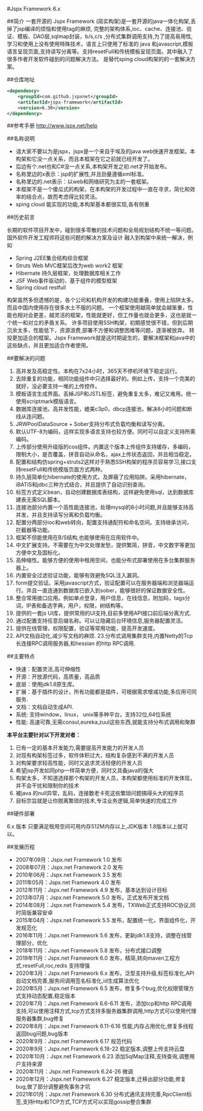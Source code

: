 #Jspx Framework 6.x

##简介
一套开源的 Jspx Framework (简实构架)是一套开源的java一体化构架,丢掉了jsp编译的烦恼和使用tag的麻烦, 完整的架构体系,ioc、cache、连接池、验证、模板、DAO层,sqlmap封装，b/s,c/s ,分布式集群调用支持,为了提高易用性,学习和使用上没有使用特殊技术，语言上只使用了标准的 java 和javascript,模板语言呈现页面,支持读写分离等。支持resetFull和传统模板呈现页面。其中融入了很多作者开发软件碰到的问题解决方法。
 是替代sping cloud构架的的一套解决方案。

##仓库地址

```xml
<dependency>
    <groupId>com.github.jspxnet</groupId>
    <artifactId>jspx-framework</artifactId>
    <version>6.30</version>
</dependency>
```

    
##参考手册
    http://www.jspx.net/help
    
##名称说明
	
*	请大家不要以为是jspx，jspx是一个来自于埃及的java web快速开发框架。本构架和它没一点关系，而且本框架在它之前就已经开发了。
*	后边有个.net也和C\#没一点关系,本构架开发之初.net才开始发布。
*	名称里边的x表示：jsp的扩展性,并且劲量遵循xml标准。
*	名称里边的.net表示：以web和网络研究为主的一套框架。
*	本框架不是一个傻瓜式的构架，在本构架的开发过程中一直在寻求，简化和效率的结合点，故而考虑得比较灵活。
*   sping cloud 能实现的功能,本构架基本都很实现,各有侧重

##历史前言

长期的软件项目开发中，碰到很多零散的技术问题和全局规划结构不统一等问题。国外软件开发工程师将这些问题的解决方案及设计
融入到构架中来统一解决，例如

*	Spring J2EE集合结构综合框架
*	Struts	Web MVC框架后改为web work2 框架
*	Hibernate 持久层框架，处理数据库相关工作
*	JSF	Web事件驱动的、基于组件的模型框架
*	Spring cloud restfull

构架虽然多但遗憾的是，各个公司和机构开发的构建功能重叠，使用上陷阱太多。而且中国内使用存在很多水土不服的问题。
一个框架使用越简单就会越笨重，性能也相对会更差，越灵活的框架，性能就更好，但工作量也就会更多，这也是就一个统一和对立的矛盾关系。
许多项目使用SSH构架，初期感觉很不错，但到后期沉余太多，性能低下，资源浪费,部署不方便和调整困难等问题，逐渐被放弃。
转投更加适合的框架。Jspx Framework就是这时期诞生的，要解决框架和java中的这些缺点，并且更加适合作者使用。


##要解决的问题

1.	高并发及高稳定性。本构在7x24小时，365天不停机环境下稳定运行。 
2.	去除重复的功能，相同功能组件中只选择最好的。例如上传，支持一个完美的就好，没必要支持一堆的上传控件。
3.	模板语言生成界面。丢掉JSP和JSTL标签，避免重复太多，难记又难用。统一使用scriptmark模版语言。
4.	数据库连接池，高并发性能，媲美c3p0，dbcp连接池，解决8小时问题和断线从连问题。
5.	JRWPoolDataSource + Sober支持分布式负载均衡和读写分离。
6.	默认UTF-8为编码，这样实现多语言支持也较方便。同时可以自定义支持所需编码。
7.	上传部分使用升级版的cos组件。内置这个版本上传组件支持缓存，多编码，限制大小，是否覆盖，拼音自动从命名，ajax上传状态返回，并且相当稳定。
8.	配置和结构仿spring+struts2这样对于熟悉SSH构架的程序员容易学习,接口支持resetFull和传统模版页面方式两种。
9.	持久层简单化hibernate的使用方式，及屏蔽了应用陷阱。采用hibernate，iBATIS和jdbc三种方式结合，并且提供了自动识别查询。
10.	标签方式定义bean，自动创建数据库表结构，这样避免使用sql，达到数据库建表无需SQL脚本。
11.	连接池部分内置一个高性能连接池，处理mysql的8小时问题,并且能够支持高并发，并且支持读写分离和负载均衡。
12.	配置分两部分ioc和web转向，配置支持通配符和命名空间。支持继承访问，拦截器等功能。
13.	框架不但能使用在B/S结构,也能够使用在应用软件中。
14.	中文扩展支持。不需要在为中文处理发愁，提供繁简，拼音，中文数字等更加方便中文及国标化。
15.	高伸缩性。能够方便的使用中租用空间，也能分布式部署使用在多台集群服务器上。
16.	内置安全过滤验证功能，能够有效避免SQL注入漏洞。
17.	form提交验证。采用javascript方式，验证配置可以在服务器端和浏览器端运行。并且一直连通到数据库已嵌入到sober，能够很好的保证数据安全性。
18.	整合常用接口应用。例如单点登录，用户信息，在线信息，附加码，tags分词，IP表和备选字典，用户，权限，树结构等。
19.	提供的一套js UI库，提供常用的UI支持,目前多使用API接口前后端分离方式.
20.	通过配置支持任意后缀名称。可以让隐藏后台环境信息,服务器配置灵活。
21.	提供在线管理，权限配置，验证等常用功能，提高开发速度。
22. API文档自动化,减少写文档的麻烦.
23.分布式调用集群支持,内置Netty的Tcp长连接RPC调用服务器,和hessian 的http RPC调用.

   
##主要特点

*    快速：配置灵活,高可伸缩性
*    开源：开放源代码，高质量，高品质
*    底层：使用jdk1.8原生库。
*    扩展：基于插件的设计，所有功能都是插件，可根据需求增减功能,多应用可同服务.
*    文档：文档自动生成API.
*    系统: 支持window，linux， unix等多种平台，支持32位,64位系统
*    性能: 高速可靠,无需consul,eureka,zuul这些东西,就能支持分布式调用和聚群


**本平台主要针对以下开发对者：**

1.	已有一定的基本开发能力,需要提高开发能力的开发人员
2.	对现有构架标签过多，软件体积过大，结构复杂感到不满的开发人员
3.	对构架要求较高性能，同时又追求灵活轻便的开发人员
4.	希望jsp开发如同php一样简单方便，同时又具备java的强大
5.	构架太多，不知道选择那个构架的开发人员，本构架都使用标准的开发体现，并不会干扰和限制你的技术
6.	被java 的null异常，乱码，连接数老卡死这些繁琐问题搞得头大的程序员
7.  目标宗旨就是让你脱离繁琐的技术,专注业务逻辑,简单快速的完成工作

##硬件部署

6.x 版本
 只要满足租用空间可用内存512M内存以上,JDK版本 1.8版本以上就可以。

##发展历程 

*    2007年09月：Jspx.net Framework 1.0 发布
*    2008年07月：Jspx.net Framework 2.0 发布
*    2010年06月：Jspx.net Framework 3.5 发布
*    2011年05月：Jspx.net Framework 4.0 发布
*    2012年11月：Jspx.net Framework 4.9 发布，基本达到设计目标
*    2013年07月：Jspx.net Framework 5.0 发布，正式发布开发文档
*    2014年08月：Jspx.net Framework 5.4 发布，TXWeb正式支持ROC协议,同时简版兼容安卓
*    2015年04月：Jspx.net Framework 5.5 发布，配置统一化，界面组件化，开发规范化
*    2016年11月：Jspx.net Framework 5.6 发布，更新jdk1.8支持，调整在线管理部分，优化
*    2018年11月：Jspx.net Framework 5.8 发布，分布式接口调整
*    2019年11月：Jspx.net Framework 6.0 发布，精简,转向maven工程方式.resetFull,roc,redis 支持增强
*    2020年3月：Jspx.net Framework 6.x 发布，泛型支持升级,标签标准化,API自动文档完善,服务间调用签名标准化,id生成算法优化
*    2020年5月：Jspx.net Framework 6.5 发布，修复多个bug,优化权限管理方式支持动态配置,稳定版本
*    2020年7月：Jspx.net Framework 6.6-6.11 发布，添加tcp和http RPC调用支持,可以使用注释方式,tcp方式支持多服务器集群调用,http方式可以使用代理服务器集群,bug修复
*    2020年8月：Jspx.net Framework 6.11-6.16 性能,内存占用优化,修复多线程返回bug问题,bug版本
*    2020年9月：Jspx.net Framework 6.17 规范代码
*    2020年9月：Jspx.net Framework 6.18-22 稳定版本,调整上传支持云盘
*    2020年10月：Jspx.net Framework 6.23 添加SqlMap注释,支持查询,调整用户支持来源
*    2020年11月：Jspx.net Framework 6.24-26 微调
*    2020年12月：Jspx.net Framework 6.27 稳定版本,迁移出部分功能,修复bug,做了部分调整避免事务才坑
*    2021年01月：Jspx.net Framework 6.30 分布式通讯支持完善,RpcClient标签,支持Http和TCP方式,TCP方式可以实现gossip整合集群